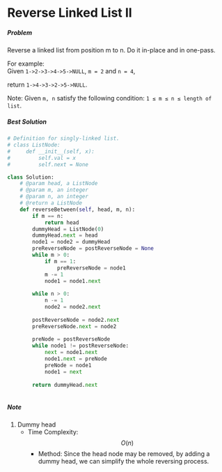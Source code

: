 # Reverse Linked List II
##### Problem
Reverse a linked list from position m to n. Do it in-place and in one-pass.

For example:  
Given `1->2->3->4->5->NULL`, `m = 2` and `n = 4`,

return `1->4->3->2->5->NULL`.

Note:
Given `m, n` satisfy the following condition:
`1 ≤ m ≤ n ≤ length of list`.
##### Best Solution
```python
# Definition for singly-linked list.
# class ListNode:
#     def __init__(self, x):
#         self.val = x
#         self.next = None

class Solution:
    # @param head, a ListNode
    # @param m, an integer
    # @param n, an integer
    # @return a ListNode
    def reverseBetween(self, head, m, n):
        if m == n:
            return head
        dummyHead = ListNode(0)
        dummyHead.next = head
        node1 = node2 = dummyHead
        preReverseNode = postReverseNode = None
        while m > 0:
            if m == 1:
                preReverseNode = node1
            m -= 1
            node1 = node1.next
        
        while n > 0:
            n -= 1
            node2 = node2.next
            
        postReverseNode = node2.next
        preReverseNode.next = node2
        
        preNode = postReverseNode
        while node1 != postReverseNode:
            next = node1.next
            node1.next = preNode
            preNode = node1
            node1 = next
            
        return dummyHead.next
        
```
##### Note
1. Dummy head
    * Time Complexity: $$O(n)$$
        * Method: Since the head node may be removed, by adding a dummy head, we can simplify the whole reversing process.

